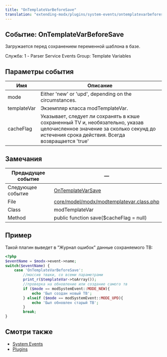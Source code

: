 ```yaml
---
title: "OnTemplateVarBeforeSave"
translation: "extending-modx/plugins/system-events/ontemplatevarbeforesave"
---
```


## Событие: OnTemplateVarBeforeSave

Загружается перед сохранением переменной шаблона в базе.

Служба: 1 - Parser Service Events
Group: Template Variables

## Параметры события

| Имя         | Описание                                                                                                                                                                        |
| ----------- | ------------------------------------------------------------------------------------------------------------------------------------------------------------------------------- |
| mode        | Either 'new' or 'upd', depending on the circumstances.                                                                                                                          |
| templateVar | Экземпляр класса modTemplateVar.                                                                                                                                                |
| cacheFlag   | Указывает, следует ли сохранять в кэше сохраненный TV и, необязательно, указав целочисленное значение за сколько секунд до истечения срока действия. Всегда возвращается 'true' |

## Замечания

| Предыдущее событие | —                                                                                                                                     |
| ------------------ | -------------------------------------------------------------------------------------------------------------------------------------- |
| Следующее событие  | [OnTemplateVarSave](extending-modx/plugins/system-events/ontemplatevarsave "OnTemplateVarSave")                                        |
| File               | [core/model/modx/modtemplatevar.class.php](https://github.com/modxcms/revolution/blob/master/core/model/modx/modtemplatevar.class.php) |
| Class              | modTemplateVar                                                                                                                         |
| Method             | public function save($cacheFlag = null)                                                                                                |

## Пример

Такой плагин выведет в "Журнал ошибок" данные сохраняемого ТВ:

```php
<?php
$eventName = $modx->event->name;
switch($eventName) {
    case 'OnTemplateVarBeforeSave':
        //массив твшки, со всеми параметрами
        print_r($templateVar->toArray());
        //проверка на обновление или создание самого тв
        if ($mode == modSystemEvent::MODE_NEW){
            echo 'Был создан новый ТВ';
        } elseif ($mode == modSystemEvent::MODE_UPD){
            echo 'Был обновлен старый ТВ';
        }
        break;
}
```

## Смотри также

- [System Events](extending-modx/plugins/system-events "System Events")
- [Plugins](extending-modx/plugins "Plugins")
